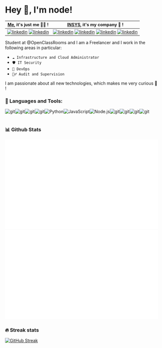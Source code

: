 # Hey 👋, I'm node!

| <b><a href='https://github.com/frnode'>Me</a></b>, it's just me 👨‍💻 ! | <b><a href='https://insys.fr'>INSYS</a></b>, it's my company 🏢 ! |
| ----------- | ----------- |
| <a href='https://www.linkedin.com/in/gpcorentin/'><img alt="linkedin" src="https://img.shields.io/badge/linkedin-%230077B5.svg?style=for-the-badge&logo=linkedin&logoColor=white"/></a> <a href='https://github.com/frnode'><img alt="linkedin" src="https://img.shields.io/badge/github-%23121011.svg?style=for-the-badge&logo=github&logoColor=white"/></a> | <a href='https://insys.fr'><img alt="linkedin" src="https://img.shields.io/badge/ghost-000?style=for-the-badge&logo=ghost&logoColor=%23F7DF1E"/></a> <a href='https://www.linkedin.com/company/insys-fr'><img alt="linkedin" src="https://img.shields.io/badge/linkedin-%230077B5.svg?style=for-the-badge&logo=linkedin&logoColor=white"/></a> <a href='https://github.com/in-sys'><img alt="linkedin" src="https://img.shields.io/badge/github-%23121011.svg?style=for-the-badge&logo=github&logoColor=white"/></a> <a href='https://twitter.com/insys_fr'><img alt="linkedin" src="https://img.shields.io/badge/insys_fr-%231DA1F2.svg?style=for-the-badge&logo=Twitter&logoColor=white"/></a> |

Student at @OpenClassRooms and I am a Freelancer and I work in the following areas in particular: <br >
- `☁️ Infrastructure and Cloud Administrator`
- `🛡️ IT Security`
- `🤖 DevOps`
- `🕵️‍♂️ Audit and Supervision`

I am passionate about all new technologies, which makes me very curious 👀 !

### 🔨 Languages and Tools:
<a href="https://aws.com/" target="_blank"> <img src="https://raw.githubusercontent.com/frnode/README_icons/main/language_and_tools/square/aws/aws.svg" align="left" alt="git" height='42px'/> </a>
<a href="https://azure.com/" target="_blank"> <img src="https://raw.githubusercontent.com/frnode/README_icons/main/language_and_tools/square/azure/azure.svg" align="left" alt="git" height='42px'/> </a>
<img src="https://raw.githubusercontent.com/frnode/README_icons/main/language_and_tools/square/docker/docker.svg" align="left" alt="git" height='42px'/>
<img src="https://raw.githubusercontent.com/frnode/README_icons/main/language_and_tools/square/bash/bash.svg" align="left" alt="git" height='42px'/>
<a href="https://www.python.org" target="_blank"><img align="left" alt="Python" height ="42px" src="https://raw.githubusercontent.com/frnode/README_icons/main/language_and_tools/square/python/python.svg"></a>
<a href="https://developer.mozilla.org/en-US/docs/Web/JavaScript" target="_blank"> <img align="left" alt="JavaScript" height ="42px"  src="https://raw.githubusercontent.com/frnode/README_icons/main/language_and_tools/square/javascript/javascript.svg"> </a>
<a href="https://nodejs.org" target="_blank"><img align="left" alt="Node.js" height ="42px" src="https://raw.githubusercontent.com/frnode/README_icons/main/language_and_tools/square/node/node.svg"></a>
<a href="https://git-scm.com/" target="_blank"> <img src="https://raw.githubusercontent.com/frnode/README_icons/main/language_and_tools/square/git-scm/git-scm.svg" align="left" alt="git" height='42px'/> </a>
<img src="https://raw.githubusercontent.com/frnode/README_icons/main/language_and_tools/square/css/css.svg" align="left" alt="git" height='42px'/>
<img src="https://raw.githubusercontent.com/frnode/README_icons/main/language_and_tools/square/html/html.svg" align="left" alt="git" height='42px'/>
<img src="https://raw.githubusercontent.com/frnode/README_icons/main/language_and_tools/square/sass/sass.svg" align="left" alt="git" height='42px'/>
<br >
<br >

### 📊 Github Stats
![Stats Overview](https://raw.githubusercontent.com/frnode/github-stats-transparent/output/generated/overview.svg)
![Most Used Languages](https://raw.githubusercontent.com/frnode/github-stats-transparent/output/generated/languages.svg)

### 🔥 Streak stats
[![GitHub Streak](https://github-readme-streak-stats.herokuapp.com?user=frnode&theme=elegant&hide_border=true&date_format=j%20M%5B%20Y%5D&background=00000000)](https://git.io/streak-stats)
